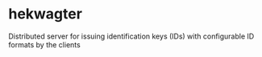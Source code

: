 # hekwagter
Distributed server for issuing identification keys (IDs) with configurable ID formats by the clients
